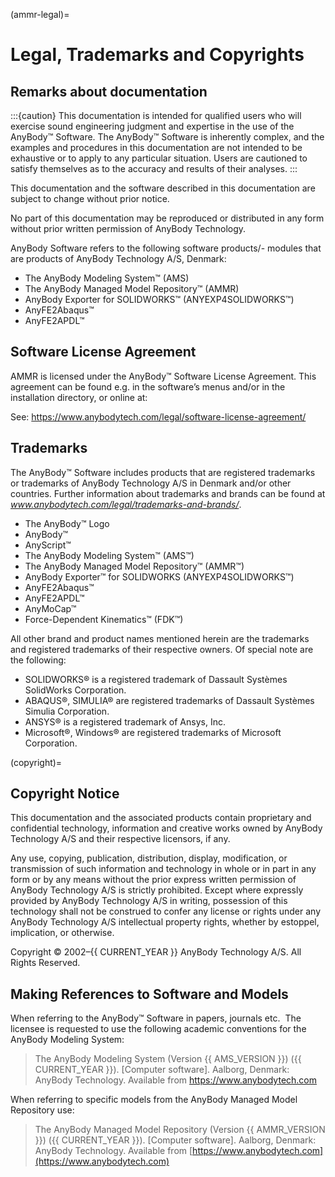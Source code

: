 (ammr-legal)=

# Legal, Trademarks and Copyrights

## Remarks about documentation

:::{caution}
This documentation is intended for qualified users who will
exercise sound engineering judgment and expertise in the use of the
AnyBody™ Software. The AnyBody™ Software is inherently complex, and the
examples and procedures in this documentation are not intended to be
exhaustive or to apply to any particular situation. Users are cautioned
to satisfy themselves as to the accuracy and results of their analyses.
:::

This documentation and the software described in this documentation are
subject to change without prior notice.

No part of this documentation may be reproduced or distributed in any
form without prior written permission of AnyBody Technology.

AnyBody Software refers to the following software products/- modules
that are products of AnyBody Technology A/S, Denmark:

- The AnyBody Modeling System™ (AMS)
- The AnyBody Managed Model Repository™ (AMMR)
- AnyBody Exporter for SOLIDWORKS™ (ANYEXP4SOLIDWORKS™)
- AnyFE2Abaqus™
- AnyFE2APDL™

## Software License Agreement

AMMR is licensed under the AnyBody™ Software License
Agreement. This agreement can be found e.g. in the software’s menus
and/or in the installation directory, or online at:

See: <https://www.anybodytech.com/legal/software-license-agreement/>

## Trademarks

The AnyBody™ Software includes products that are registered trademarks
or trademarks of AnyBody Technology A/S in Denmark and/or other
countries. Further information about trademarks and brands can be found
at *www.anybodytech.com/legal/trademarks-and-brands/*.

- The AnyBody™ Logo
- AnyBody™
- AnyScript™
- The AnyBody Modeling System™ (AMS™)
- The AnyBody Managed Model Repository™ (AMMR™)
- AnyBody Exporter™ for SOLIDWORKS (ANYEXP4SOLIDWORKS™)
- AnyFE2Abaqus™
- AnyFE2APDL™
- AnyMoCap™
- Force-Dependent Kinematics™ (FDK™)

All other brand and product names mentioned herein are the trademarks
and registered trademarks of their respective owners. Of special note
are the following:

- SOLIDWORKS® is a registered trademark of Dassault Systèmes SolidWorks
  Corporation.
- ABAQUS®, SIMULIA® are registered trademarks of Dassault Systèmes
  Simulia Corporation.
- ANSYS® is a registered trademark of Ansys, Inc.
- Microsoft®, Windows® are registered trademarks of Microsoft
  Corporation.

(copyright)=

## Copyright Notice

This documentation and the associated products contain proprietary and
confidential technology, information and creative works owned by AnyBody
Technology A/S and their respective licensors, if any.

Any use, copying, publication, distribution, display, modification, or
transmission of such information and technology in whole or in part in
any form or by any means without the prior express written permission of
AnyBody Technology A/S is strictly prohibited. Except where expressly
provided by AnyBody Technology A/S in writing, possession of this
technology shall not be construed to confer any license or rights under
any AnyBody Technology A/S intellectual property rights, whether by
estoppel, implication, or otherwise.

Copyright © 2002–{{ CURRENT_YEAR }} AnyBody Technology A/S. All Rights Reserved.

## Making References to Software and Models

When referring to the AnyBody™ Software in papers, journals etc.  The
licensee is requested to use the following academic conventions for the
AnyBody Modeling System:

> The AnyBody Modeling System (Version {{ AMS_VERSION }}) ({{ CURRENT_YEAR }}). \[Computer
> software\]. Aalborg, Denmark: AnyBody Technology. Available from
> <https://www.anybodytech.com>

When referring to specific models from the AnyBody Managed Model
Repository use:

> The AnyBody Managed Model Repository (Version {{ AMMR_VERSION }}) ({{ CURRENT_YEAR }}). \[Computer
> software\]. Aalborg, Denmark: AnyBody Technology. Available from
> [https://www.anybodytech.com](https://www.anybodytech.com)
